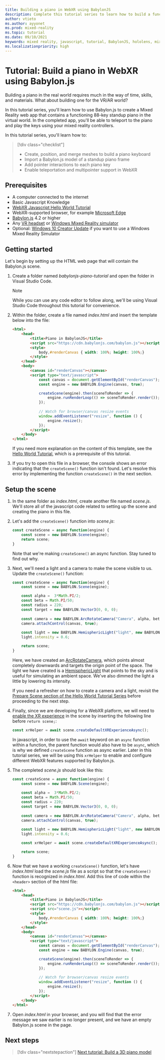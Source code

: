 ```yaml
---
title: Building a piano in WebXR using BabylonJS
description: Complete this tutorial series to learn how to build a functioning 88-key piano keyboard in WebXR using BabylonJS
author: vtieto
ms.author: ayyonet
ms.prod: mixed-reality
ms.topic: tutorial
ms.date: 09/10/2021
keywords: mixed reality, javascript, tutorial, BabylonJS, hololens, mixed reality, UWP, Windows 10, WebXR, immersive web
ms.localizationpriority: high
---
```



# Tutorial: Build a piano in WebXR using Babylon.js

Building a piano in the real world requires much in the way of time, skills, and materials. What about building one for the VR/AR world?

In this tutorial series, you'll learn how to use Babylon.js to create a Mixed Reality web app that contains a functioning 88-key standup piano in the virtual world. In the completed app, you'll be able to teleport to the piano and play the keys using your mixed reality controllers.

In this tutorial series, you'll learn how to:

> [!div class="checklist"]
> * Create, position, and merge meshes to build a piano keyboard
> * Import a Babylon.js model of a standup piano frame
> * Add pointer interactions to each piano key
> * Enable teleportation and multipointer support in WebXR

## Prerequisites

* A computer connected to the internet
* Basic Javascript Knowledge
* [WebXR Javascript Hello World Tutorial](../babylonjs-webxr-helloworld/introduction-01.md)
* WebXR-supported browser, for example [Microsoft Edge](../../../../whats-new/new-microsoft-edge.md)
* [Babylon.js](https://doc.babylonjs.com/divingDeeper/developWithBjs/frameworkVers) 4.2 or higher
* Any [VR headset](../../../../discover/immersive-headset-hardware-details.md) or [Windows Mixed Reality simulator](../../../advanced-concepts/using-the-windows-mixed-reality-simulator.md)
* Optional: [Windows 10 Creator Update](https://www.microsoft.com/software-download/windows10) if you want to use a Windows Mixed Reality Simulator

## Getting started

Let's begin by setting up the HTML web page that will contain the Babylon.js scene.

1. Create a folder named *babylonjs-piano-tutorial* and open the folder in Visual Studio Code.

    > [!NOTE]
    > While you can use any code editor to follow along, we'll be using Visual Studio Code throughout this tutorial for convenience.

1. Within the folder, create a file named *index.html* and insert the template below into the file:

    ```html
    <html>
        <head>
            <title>Piano in BabylonJS</title>
            <script src="https://cdn.babylonjs.com/babylon.js"></script>
            <style>
                body,#renderCanvas { width: 100%; height: 100%;}
            </style>
        </head>
        <body>
            <canvas id="renderCanvas"></canvas>
            <script type="text/javascript">
                const canvas = document.getElementById("renderCanvas"); 
                const engine = new BABYLON.Engine(canvas, true); 

                createScene(engine).then(sceneToRender => {
                    engine.runRenderLoop(() => sceneToRender.render());
                });
        
                // Watch for browser/canvas resize events
                window.addEventListener("resize", function () {
                    engine.resize();
                });
            </script>
        </body>
    </html>
    ```

    If you need more explanation on the content of this template, see the [Hello World Tutorial](../babylonjs-webxr-helloworld/introduction-01.md), which is a prerequisite of this tutorial.

1. If you try to open this file in a browser, the console shows an error indicating that the `createScene()` function isn't found. Let's resolve this error by implementing the function `createScene()` in the next section.

## Setup the scene

1. In the same folder as *index.html*, create another file named *scene.js*. We'll store all of the javascript code related to setting up the scene and creating the piano in this file.

1. Let's add the `createScene()` function into *scene.js*:

    ```javascript
    const createScene = async function(engine) {
        const scene = new BABYLON.Scene(engine);
        return scene;
    }
    ```

    Note that we're making `createScene()` an async function. Stay tuned to find out why.

1. Next, we'll need a light and a camera to make the scene visible to us. Update the `createScene()` function:

    ```javascript
    const createScene = async function(engine) {
        const scene = new BABYLON.Scene(engine);

        const alpha =  3*Math.PI/2;
        const beta = Math.PI/50;
        const radius = 220;
        const target = new BABYLON.Vector3(0, 0, 0);
        
        const camera = new BABYLON.ArcRotateCamera("Camera", alpha, beta, radius, target, scene);
        camera.attachControl(canvas, true);
        
        const light = new BABYLON.HemisphericLight("light", new BABYLON.Vector3(0, 1, 0), scene);
        light.intensity = 0.6;

        return scene;
    }
    ```

    Here, we have created an [ArcRotateCamera](https://doc.babylonjs.com/divingDeeper/cameras/camera_introduction#arc-rotate-camera), which points almost completely downwards and targets the origin point of the space. The light we have created is a [HemisphericLight](https://doc.babylonjs.com/divingDeeper/lights/lights_introduction#the-hemispheric-light) that points to the sky and is useful for simulating an ambient space. We've also dimmed the light a little by lowering its intensity.

    If you need a refresher on how to create a camera and a light, revisit the [Prepare Scene section of the Hello World Tutorial Series](../babylonjs-webxr-helloworld/prepare-scene-02.md#add-a-camera) before proceeding to the next step.

1. Finally, since we are developing for a WebXR platform, we will need to [enable the XR experience](https://doc.babylonjs.com/divingDeeper/webXR/introToWebXR) in the scene by inserting the following line before `return scene;`:

    ```javascript
    const xrHelper = await scene.createDefaultXRExperienceAsync();
    ```

    In javascript, in order to use the `await` keyword on an `async` function within a function, the parent function would also have to be `async`, which is why we defined `createScene` function as async earlier. Later in this tutorial series, we will be using this `xrHelper` to enable and configure different WebXR features supported by Babylon.js.

1. The completed *scene.js* should look like this:

    ```javascript
    const createScene = async function(engine) {
        const scene = new BABYLON.Scene(engine);
        
        const alpha =  3*Math.PI/2;
        const beta = Math.PI/50;
        const radius = 220;
        const target = new BABYLON.Vector3(0, 0, 0);
        
        const camera = new BABYLON.ArcRotateCamera("Camera", alpha, beta, radius, target, scene);
        camera.attachControl(canvas, true);
        
        const light = new BABYLON.HemisphericLight("light", new BABYLON.Vector3(0, 1, 0), scene);
        light.intensity = 0.6;
    
        const xrHelper = await scene.createDefaultXRExperienceAsync();
    
        return scene;
    }
    ```

1. Now that we have a working `createScene()` function, let's have *index.html* load the *scene.js* file as a script so that the `createScene()` function is recognized in *index.html*. Add this line of code within the `<header>` section of the html file:

    ```html
    <html>
        <head>
            <title>Piano in BabylonJS</title>
            <script src="https://cdn.babylonjs.com/babylon.js"></script>
            <script src="scene.js"></script>
            <style>
                body,#renderCanvas { width: 100%; height: 100%;}
            </style>
        </head>
        <body>
            <canvas id="renderCanvas"></canvas>
            <script type="text/javascript">
                const canvas = document.getElementById("renderCanvas");
                const engine = new BABYLON.Engine(canvas, true); 

                createScene(engine).then(sceneToRender => {
                    engine.runRenderLoop(() => sceneToRender.render());
                });
                
                // Watch for browser/canvas resize events
                window.addEventListener("resize", function () {
                    engine.resize();
                });
            </script>
        </body>
    </html>
    ```

1. Open *index.html* in your browser, and you will find that the error message we saw earlier is no longer present, and we have an empty Babylon.js scene in the page.

## Next steps

> [!div class="nextstepaction"]
> [Next tutorial: Build a 3D piano model](keyboard-model-02.md)
